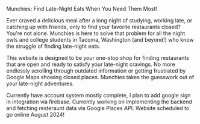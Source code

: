 Munchies: Find Late-Night Eats When You Need Them Most!

Ever craved a delicious meal after a long night of studying, working late, or catching up with friends, only to find your favorite restaurants closed? You're not alone. Munchies is here to solve that problem for all the night owls and college students in Tacoma, Washington (and beyond!) who know the struggle of finding late-night eats.

This website is designed to be your one-stop shop for finding restaurants that are open and ready to satisfy your late-night cravings. No more endlessly scrolling through outdated information or getting frustrated by Google Maps showing closed places. Munchies takes the guesswork out of your late-night adventures.

Currently have account system mostly complete, I plan to add google sign in integration via firebase. Currently working on implementing the backend and fetching resteraunt data via Google Places API. Website scheduled to go online August 2024! 
